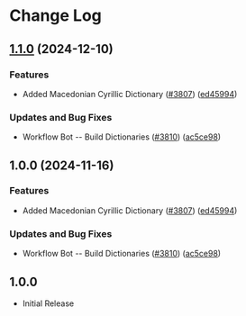 # Change Log

## [1.1.0](https://github.com/SamErde/cspell-dicts/compare/@cspell/dict-mk-v1.0.0...@cspell/dict-mk@1.1.0) (2024-12-10)


### Features

* Added Macedonian Cyrillic Dictionary ([#3807](https://github.com/SamErde/cspell-dicts/issues/3807)) ([ed45994](https://github.com/SamErde/cspell-dicts/commit/ed459942f7cc71b65f5bfaeba4b5a2d2036556a4))


### Updates and Bug Fixes

* Workflow Bot -- Build Dictionaries ([#3810](https://github.com/SamErde/cspell-dicts/issues/3810)) ([ac5ce98](https://github.com/SamErde/cspell-dicts/commit/ac5ce9856cf260680030e3c119bb84078bce250c))

## 1.0.0 (2024-11-16)


### Features

* Added Macedonian Cyrillic Dictionary ([#3807](https://github.com/streetsidesoftware/cspell-dicts/issues/3807)) ([ed45994](https://github.com/streetsidesoftware/cspell-dicts/commit/ed459942f7cc71b65f5bfaeba4b5a2d2036556a4))


### Updates and Bug Fixes

* Workflow Bot -- Build Dictionaries ([#3810](https://github.com/streetsidesoftware/cspell-dicts/issues/3810)) ([ac5ce98](https://github.com/streetsidesoftware/cspell-dicts/commit/ac5ce9856cf260680030e3c119bb84078bce250c))

## 1.0.0

- Initial Release
